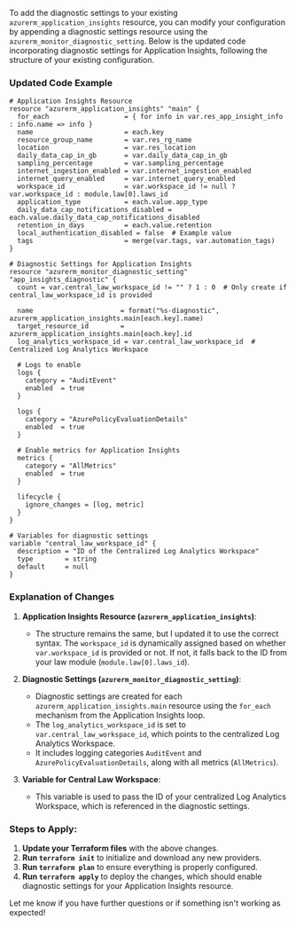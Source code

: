 To add the diagnostic settings to your existing `azurerm_application_insights` resource, you can modify your configuration by appending a diagnostic settings resource using the `azurerm_monitor_diagnostic_setting`. Below is the updated code incorporating diagnostic settings for Application Insights, following the structure of your existing configuration.

### Updated Code Example

```hcl
# Application Insights Resource
resource "azurerm_application_insights" "main" {
  for_each                   = { for info in var.res_app_insight_info : info.name => info }
  name                       = each.key
  resource_group_name        = var.res_rg_name
  location                   = var.res_location
  daily_data_cap_in_gb       = var.daily_data_cap_in_gb
  sampling_percentage        = var.sampling_percentage
  internet_ingestion_enabled = var.internet_ingestion_enabled
  internet_query_enabled     = var.internet_query_enabled
  workspace_id               = var.workspace_id != null ? var.workspace_id : module.law[0].laws_id
  application_type           = each.value.app_type
  daily_data_cap_notifications_disabled = each.value.daily_data_cap_notifications_disabled
  retention_in_days          = each.value.retention
  local_authentication_disabled = false  # Example value
  tags                       = merge(var.tags, var.automation_tags)
}

# Diagnostic Settings for Application Insights
resource "azurerm_monitor_diagnostic_setting" "app_insights_diagnostic" {
  count = var.central_law_workspace_id != "" ? 1 : 0  # Only create if central_law_workspace_id is provided

  name                      = format("%s-diagnostic", azurerm_application_insights.main[each.key].name)
  target_resource_id        = azurerm_application_insights.main[each.key].id
  log_analytics_workspace_id = var.central_law_workspace_id  # Centralized Log Analytics Workspace

  # Logs to enable
  logs {
    category = "AuditEvent"
    enabled  = true
  }

  logs {
    category = "AzurePolicyEvaluationDetails"
    enabled  = true
  }

  # Enable metrics for Application Insights
  metrics {
    category = "AllMetrics"
    enabled  = true
  }

  lifecycle {
    ignore_changes = [log, metric]
  }
}

# Variables for diagnostic settings
variable "central_law_workspace_id" {
  description = "ID of the Centralized Log Analytics Workspace"
  type        = string
  default     = null
}

```

### Explanation of Changes

1. **Application Insights Resource (`azurerm_application_insights`)**:
   - The structure remains the same, but I updated it to use the correct syntax. The `workspace_id` is dynamically assigned based on whether `var.workspace_id` is provided or not. If not, it falls back to the ID from your law module (`module.law[0].laws_id`).

2. **Diagnostic Settings (`azurerm_monitor_diagnostic_setting`)**:
   - Diagnostic settings are created for each `azurerm_application_insights.main` resource using the `for_each` mechanism from the Application Insights loop.
   - The `log_analytics_workspace_id` is set to `var.central_law_workspace_id`, which points to the centralized Log Analytics Workspace.
   - It includes logging categories `AuditEvent` and `AzurePolicyEvaluationDetails`, along with all metrics (`AllMetrics`).

3. **Variable for Central Law Workspace**:
   - This variable is used to pass the ID of your centralized Log Analytics Workspace, which is referenced in the diagnostic settings.

### Steps to Apply:

1. **Update your Terraform files** with the above changes.
2. **Run `terraform init`** to initialize and download any new providers.
3. **Run `terraform plan`** to ensure everything is properly configured.
4. **Run `terraform apply`** to deploy the changes, which should enable diagnostic settings for your Application Insights resource.

Let me know if you have further questions or if something isn't working as expected!
